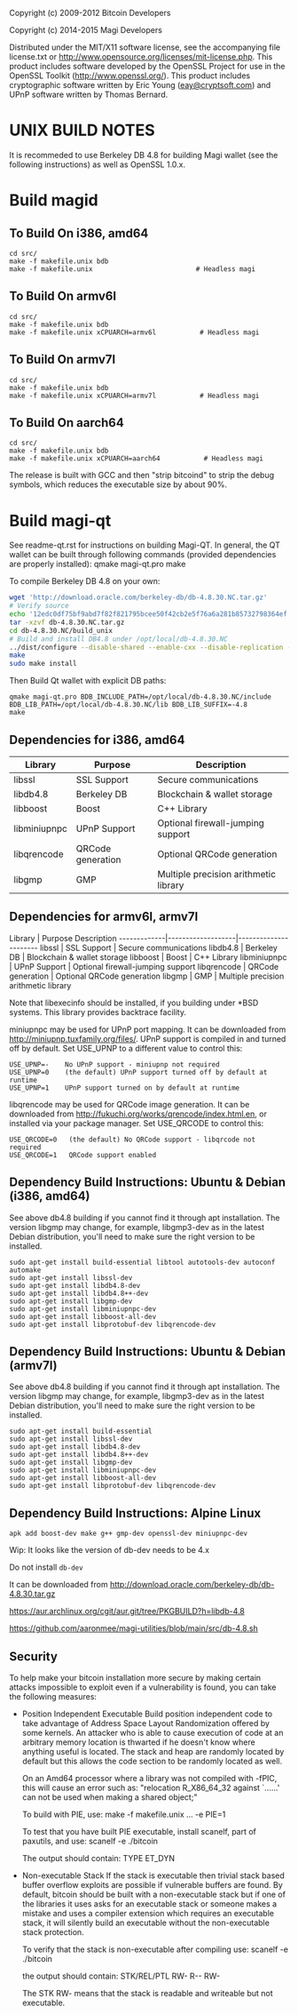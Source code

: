 Copyright (c) 2009-2012 Bitcoin Developers

Copyright (c) 2014-2015 Magi Developers

Distributed under the MIT/X11 software license, see the accompanying file license.txt or http://www.opensource.org/licenses/mit-license.php. This product includes software developed by the OpenSSL Project for use in the OpenSSL Toolkit (http://www.openssl.org/).  This product includes cryptographic software written by Eric Young (eay@cryptsoft.com) and UPnP
software written by Thomas Bernard.

UNIX BUILD NOTES
================

It is recommeded to use Berkeley DB 4.8 for building Magi wallet (see the following instructions) as well as OpenSSL 1.0.x. 

Build magid
================

To Build On i386, amd64
--------
	cd src/
 	make -f makefile.unix bdb
	make -f makefile.unix                          # Headless magi

To Build On armv6l
--------
	cd src/
  	make -f makefile.unix bdb
	make -f makefile.unix xCPUARCH=armv6l           # Headless magi

To Build On armv7l
--------
	cd src/
 	make -f makefile.unix bdb
	make -f makefile.unix xCPUARCH=armv7l           # Headless magi

To Build On aarch64
--------
	cd src/
 	make -f makefile.unix bdb
	make -f makefile.unix xCPUARCH=aarch64           # Headless magi

The release is built with GCC and then "strip bitcoind" to strip the debug symbols, which reduces the executable size by about 90%.

Build magi-qt
================

See readme-qt.rst for instructions on building Magi-QT. In general, the QT wallet can be built through following commands (provided dependencies are properly installed):
	qmake magi-qt.pro
	make

To compile Berkeley DB 4.8 on your own:

```bash
wget 'http://download.oracle.com/berkeley-db/db-4.8.30.NC.tar.gz'
# Verify source
echo '12edc0df75bf9abd7f82f821795bcee50f42cb2e5f76a6a281b85732798364ef  db-4.8.30.NC.tar.gz' | sha256sum -c
tar -xzvf db-4.8.30.NC.tar.gz
cd db-4.8.30.NC/build_unix
# Build and install DB4.8 under /opt/local/db-4.8.30.NC
../dist/configure --disable-shared --enable-cxx --disable-replication --with-pic --prefix=/opt/local/db-4.8.30.NC
make
sudo make install
```
Then Build Qt wallet with explicit DB paths:

	qmake magi-qt.pro BDB_INCLUDE_PATH=/opt/local/db-4.8.30.NC/include BDB_LIB_PATH=/opt/local/db-4.8.30.NC/lib BDB_LIB_SUFFIX=-4.8
	make


Dependencies for i386, amd64
------------

 Library      | Purpose           | Description
 -------------|-------------------|----------------------
 libssl       | SSL Support       | Secure communications
 libdb4.8     | Berkeley DB       | Blockchain & wallet storage
 libboost     | Boost             | C++ Library
 libminiupnpc | UPnP Support      | Optional firewall-jumping support
 libqrencode  | QRCode generation | Optional QRCode generation
 libgmp       | GMP               | Multiple precision arithmetic library

Dependencies for armv6l, armv7l
------------

 Library      | Purpose           Description
 -------------|-------------------|----------------------
 libssl       | SSL Support       | Secure communications
 libdb4.8     | Berkeley DB       | Blockchain & wallet storage
 libboost     | Boost             | C++ Library
 libminiupnpc | UPnP Support      | Optional firewall-jumping support
 libqrencode  | QRCode generation | Optional QRCode generation
 libgmp       | GMP               | Multiple precision arithmetic library

Note that libexecinfo should be installed, if you building under *BSD systems. 
This library provides backtrace facility.

miniupnpc may be used for UPnP port mapping.  It can be downloaded from
http://miniupnp.tuxfamily.org/files/.  UPnP support is compiled in and
turned off by default.  Set USE_UPNP to a different value to control this:

	USE_UPNP=-    No UPnP support - miniupnp not required
	USE_UPNP=0    (the default) UPnP support turned off by default at runtime
	USE_UPNP=1    UPnP support turned on by default at runtime

libqrencode may be used for QRCode image generation. It can be downloaded
from http://fukuchi.org/works/qrencode/index.html.en, or installed via
your package manager. Set USE_QRCODE to control this:

	USE_QRCODE=0   (the default) No QRCode support - libqrcode not required
	USE_QRCODE=1   QRCode support enabled

Dependency Build Instructions: Ubuntu & Debian (i386, amd64)
----------------------------------------------
See above db4.8 building if you cannot find it through apt installation. The version libgmp may change, for example, libgmp3-dev as in the latest Debian distribution, you'll need to make sure the right version to be installed. 

	sudo apt-get install build-essential libtool autotools-dev autoconf automake
	sudo apt-get install libssl-dev
	sudo apt-get install libdb4.8-dev
	sudo apt-get install libdb4.8++-dev
	sudo apt-get install libgmp-dev
	sudo apt-get install libminiupnpc-dev
	sudo apt-get install libboost-all-dev
	sudo apt-get install libprotobuf-dev libqrencode-dev

Dependency Build Instructions: Ubuntu & Debian (armv7l)
----------------------------------------------
See above db4.8 building if you cannot find it through apt installation. The version libgmp may change, for example, libgmp3-dev as in the latest Debian distribution, you'll need to make sure the right version to be installed. 

	sudo apt-get install build-essential
	sudo apt-get install libssl-dev
	sudo apt-get install libdb4.8-dev
	sudo apt-get install libdb4.8++-dev
	sudo apt-get install libgmp-dev
	sudo apt-get install libminiupnpc-dev
	sudo apt-get install libboost-all-dev
	sudo apt-get install libprotobuf-dev libqrencode-dev

Dependency Build Instructions: Alpine Linux
----------------------------------------------

	apk add boost-dev make g++ gmp-dev openssl-dev miniupnpc-dev

Wip: It looks like the version of db-dev needs to be 4.x

Do not install `db-dev`

It can be downloaded from http://download.oracle.com/berkeley-db/db-4.8.30.tar.gz

https://aur.archlinux.org/cgit/aur.git/tree/PKGBUILD?h=libdb-4.8

https://github.com/aaronmee/magi-utilities/blob/main/src/db-4.8.sh

Security
--------
To help make your bitcoin installation more secure by making certain attacks impossible to
exploit even if a vulnerability is found, you can take the following measures:

* Position Independent Executable
    Build position independent code to take advantage of Address Space Layout Randomization
    offered by some kernels. An attacker who is able to cause execution of code at an arbitrary
    memory location is thwarted if he doesn't know where anything useful is located.
    The stack and heap are randomly located by default but this allows the code section to be
    randomly located as well.

    On an Amd64 processor where a library was not compiled with -fPIC, this will cause an error
    such as: "relocation R_X86_64_32 against `......' can not be used when making a shared object;"

    To build with PIE, use:
    make -f makefile.unix ... -e PIE=1

    To test that you have built PIE executable, install scanelf, part of paxutils, and use:
    scanelf -e ./bitcoin

    The output should contain:
     TYPE
    ET_DYN

* Non-executable Stack
    If the stack is executable then trivial stack based buffer overflow exploits are possible if
    vulnerable buffers are found. By default, bitcoin should be built with a non-executable stack
    but if one of the libraries it uses asks for an executable stack or someone makes a mistake
    and uses a compiler extension which requires an executable stack, it will silently build an
    executable without the non-executable stack protection.

    To verify that the stack is non-executable after compiling use:
    scanelf -e ./bitcoin

    the output should contain:
    STK/REL/PTL
    RW- R-- RW-

    The STK RW- means that the stack is readable and writeable but not executable.
